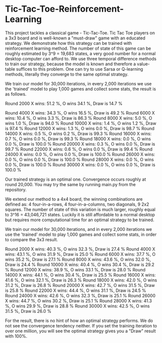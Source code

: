 # Tic-Tac-Toe-Reinforcement-Learning

This project tackles a classical game - Tic-Tac-Toe. Tic Tac Toe players on a 3x3 board and is well-known a "must-draw" game with an educated strategy. We demonstrate how this strategy can be trained with reinforcement learning method. The number of state of this game can be roughly estimated by 3^9 = 19,683 states, a very good number for a normal desktop computer can afford to. We use three temporal difference methods to train our strategy, because the model is known and therefore a value-table suffices to this problem. One can try to use Sarsa or Q-learning methods, literally they converge to the same optimal strategy.

We train our model for 30,000 iterations, in every 2,000 iterations we use the 'trained' model to play 1,000 games and collect some stats, the result is as follows.

Round 2000 X wins: 51.2 %, O wins 34.1 %, Draw is  14.7 %

Round 4000 X wins: 34.3 %, O wins 16.5 %, Draw is  49.2 %
Round 6000 X wins: 10.4 %, O wins 3.3 %, Draw is  86.3 %
Round 8000 X wins: 5.0 %, O wins 1.0 %, Draw is  94.0 %
Round 10000 X wins: 1.4 %, O wins 1.2 %, Draw is  97.4 %
Round 12000 X wins: 1.3 %, O wins 0.0 %, Draw is  98.7 %
Round 14000 X wins: 0.5 %, O wins 0.2 %, Draw is  99.3 %
Round 16000 X wins: 0.7 %, O wins 0.0 %, Draw is  99.3 %
Round 18000 X wins: 0.0 %, O wins 0.0 %, Draw is  100.0 %
Round 20000 X wins: 0.3 %, O wins 0.0 %, Draw is  99.7 %
Round 22000 X wins: 0.6 %, O wins 0.0 %, Draw is  99.4 %
Round 24000 X wins: 0.0 %, O wins 0.0 %, Draw is  100.0 %
Round 26000 X wins: 0.0 %, O wins 0.0 %, Draw is  100.0 %
Round 28000 X wins: 0.0 %, O wins 0.0 %, Draw is  100.0 %
Round 30000 X wins: 0.0 %, O wins 0.0 %, Draw is  100.0 %

Our trained strategy is an optimal one. Convergence occurs roughly at round 20,000. You may try the same by running main.py from the repository.

We extend our method to a 4x4 board, the winning combinations are defined as: 4 four-in-a-rows, 4 four-in-a-columns, two diagonals, 9 2x2 squares. The number of state of this variation is much larger, roughly equal to 3^16 = 43,046,721 states. Luckily it is still affordable to a normal desktop but requires more computational time for an optimal strategy to be trained. 

We train our model for 30,000 iterations, and in every 2,000 iterations we use the 'trained' model to play 1,000 games and collect some stats, in order to compare the 3x3 result.

Round 2000 X wins: 40.3 %, O wins 32.3 %, Draw is  27.4 %
Round 4000 X wins: 43.1 %, O wins 31.9 %, Draw is  25.0 %
Round 6000 X wins: 37.7 %, O wins 35.2 %, Draw is  27.1 %
Round 8000 X wins: 43.6 %, O wins 32.0 %, Draw is  24.4 %
Round 10000 X wins: 40.4 %, O wins 30.4 %, Draw is  29.2 %
Round 12000 X wins: 38.9 %, O wins 33.1 %, Draw is  28.0 %
Round 14000 X wins: 44.1 %, O wins 30.4 %, Draw is  25.5 %
Round 16000 X wins: 41.6 %, O wins 32.1 %, Draw is  26.3 %
Round 18000 X wins: 42.0 %, O wins 31.2 %, Draw is  26.8 %
Round 20000 X wins: 42.7 %, O wins 31.5 %, Draw is  25.8 %
Round 22000 X wins: 44.4 %, O wins 31.1 %, Draw is  24.5 %
Round 24000 X wins: 42.6 %, O wins 32.3 %, Draw is  25.1 %
Round 26000 X wins: 44.7 %, O wins 30.2 %, Draw is  25.1 %
Round 28000 X wins: 41.3 %, O wins 29.9 %, Draw is  28.8 %
Round 30000 X wins: 42.5 %, O wins 31.5 %, Draw is  26.0 %

For the result, there is no hint of how an optimal strategy performs. We do not see the convergence tendency neither. If you set the training iteration to over one million, you will see the optimal strategy gives you a "Draw" result with 100%. 
